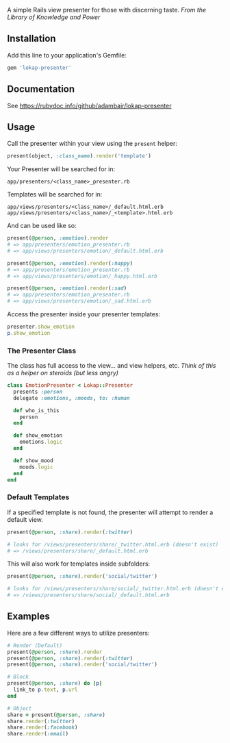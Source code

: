 A simple Rails view presenter for those with discerning taste.
_From the Library of Knowledge and Power_

## Installation

Add this line to your application's Gemfile:

```ruby
gem 'lokap-presenter'
```

## Documentation

See https://rubydoc.info/github/adambair/lokap-presenter

## Usage

Call the presenter within your view using the `present` helper:

```ruby
present(object, :class_name).render('template')
```

Your Presenter will be searched for in:

```
app/presenters/<class_name>_presenter.rb
```

Templates will be searched for in:

```
app/views/presenters/<class_name>/_default.html.erb
app/views/presenters/<class_name>/_<template>.html.erb
```

And can be used like so:

```ruby
present(@person, :emotion).render
# => app/presenters/emotion_presenter.rb
# => app/views/presenters/emotion/_default.html.erb

present(@person, :emotion).render(:happy)
# => app/presenters/emotion_presenter.rb
# => app/views/presenters/emotion/_happy.html.erb

present(@person, :emotion).render(:sad)
# => app/presenters/emotion_presenter.rb
# => app/views/presenters/emotion/_sad.html.erb
```

Access the presenter inside your presenter templates:

```ruby
presenter.show_emotion
p.show_emotion
```

### The Presenter Class

The class has full access to the view... and view helpers, etc.
_Think of this as a helper on steroids (but less angry)_

```ruby
class EmotionPresenter < Lokap::Presenter
  presents :person
  delegate :emotions, :moods, to: :human

  def who_is_this
    person
  end

  def show_emotion
    emotions.logic
  end

  def show_mood
    moods.logic
  end
end
```

### Default Templates

If a specified template is not found, the presenter will attempt to render a
default view.

```ruby
present(@person, :share).render(:twitter)

# looks for /views/presenters/share/_twitter.html.erb (doesn't exist)
# => /views/presenters/share/_default.html.erb
```

This will also work for templates inside subfolders:

```ruby
present(@person, :share).render('social/twitter')

# looks for /views/presenters/share/social/_twitter.html.erb (doesn't exist)
# => /views/presenters/share/social/_default.html.erb
```

## Examples

Here are a few different ways to utilize presenters:

```ruby
# Render (Default)
present(@person, :share).render
present(@person, :share).render(:twitter)
present(@person, :share).render('social/twitter')

# Block
present(@person, :share) do |p|
  link_to p.text, p.url
end

# Object
share = present(@person, :share)
share.render(:twitter)
share.render(:facebook)
share.render(:email)
```


